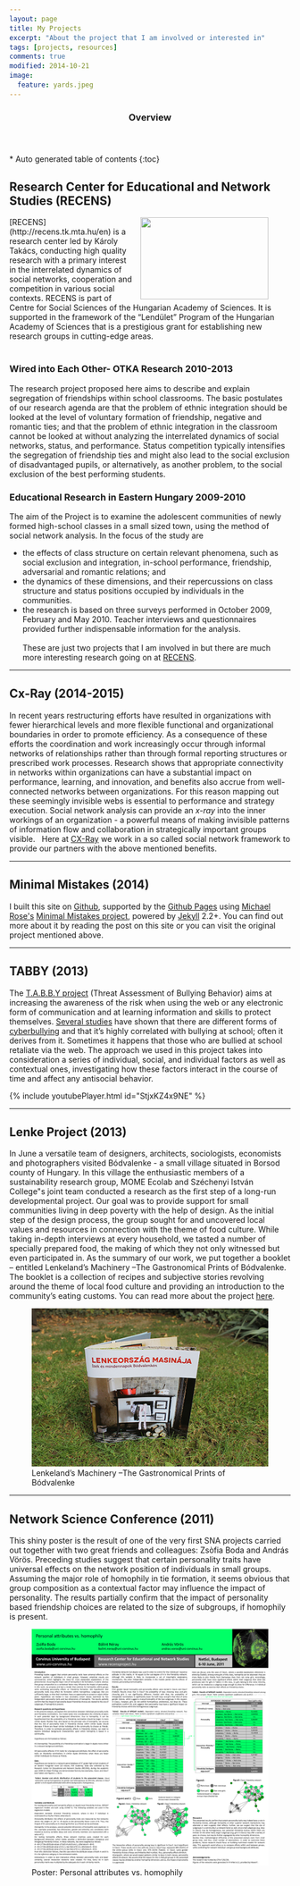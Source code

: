 ```yaml
---
layout: page
title: My Projects
excerpt: "About the project that I am involved or interested in"
tags: [projects, resources]
comments: true
modified: 2014-10-21
image:
  feature: yards.jpeg
---
```


<section id="table-of-contents" class="toc">
  <header>
    <h3>Overview</h3>
  </header>
<div id="drawer" markdown="1">
*  Auto generated table of contents
{:toc}
</div>
</section><!-- /#table-of-contents -->


## Research Center for Educational and Network Studies (RECENS)

<figure>
<img class="wp-image-63" style="border: 0pt none; float: right; padding-left: 10px; padding-bottom: 5px;" src="/images/logo_recens_grey_trans.tif" alt="" width="229" height="147" />
</figure>
[RECENS](http://recens.tk.mta.hu/en) is a research center led by Károly Takács, conducting high quality research with a primary interest in the interrelated dynamics of social networks, cooperation and competition in various social contexts. RECENS is part of Centre for Social Sciences of the Hungarian Academy of Sciences. It is supported in the framework of the “Lendület” Program of the Hungarian Academy of Sciences that is a prestigious grant for establishing new research groups in cutting-edge areas.
<br><br>

### Wired into Each Other- OTKA Research 2010-2013

The research project proposed here aims to describe and explain segregation of friendships within school classrooms. The basic postulates of our research agenda are that the problem of ethnic integration should be  looked  at  the  level  of  voluntary  formation  of  friendship,  negative  and  romantic  ties;  and  that  the problem  of  ethnic  integration  in  the  classroom  cannot  be  looked  at  without  analyzing  the  interrelated dynamics  of  social  networks,  status,  and  performance.  Status  competition  typically  intensifies  the segregation  of  friendship  ties  and  might  also  lead  to  the  social  exclusion  of  disadvantaged  pupils,  or alternatively, as another problem, to the social exclusion of the best performing students.

### Educational Research in Eastern Hungary 2009-2010

The aim of the Project is to examine the adolescent communities of newly formed high-school classes in a small sized town, using the method of social network analysis. In the focus of the study are

- the effects of class structure on certain relevant phenomena, such as social exclusion and integration, in-school performance, friendship, adversarial and romantic relations; and
- the dynamics of these dimensions, and their repercussions on class structure and status positions occupied by individuals in the communities.
- the research is based on three surveys performed in October 2009, February and May 2010. Teacher interviews and questionnaires provided further indispensable information for the analysis.
<br><br>
These are just two projects that I am involved in but there are much more interesting research going on at [RECENS](http://recens.tk.mta.hu/en/lendulet-research).

- - -

## Cx-Ray (2014-2015)

In recent years restructuring efforts have resulted in organizations with fewer hierarchical levels and more flexible functional and organizational boundaries in order to promote efficiency. As a consequence of these efforts the coordination and work increasingly occur through informal networks of relationships rather than through formal reporting structures or prescribed work processes. Research shows that appropriate connectivity in networks within organizations can have a substantial impact on performance, learning, and innovation, and benefits also accrue from well-connected networks between organizations.
For this reason mapping out these seemingly invisible webs is essential to performance and strategy execution. Social network analysis can provide an *x-ray* into the inner workings of an organization - a powerful means of making invisible patterns of information flow and collaboration in strategically important groups visible.
&nbsp;
Here at [CX-Ray](https://cx-ray.com) we work in a so called social network framework to provide our partners with the above mentioned benefits.

- - -

## Minimal Mistakes (2014)

I built this site on [Github](http://github.com), supported by the [Github Pages](https://pages.github.com) using [Michael Rose's](https://mademistakes.com) [Minimal Mistakes project](http://github.com/mmistakes), powered by [Jekyll](http://jekyllrb.com/) 2.2+. You can find out more about it by reading the post on this site or you can visit the original project mentioned above.

- - -

## TABBY (2013)

The [T.A.B.B.Y project](http://www.tabby.eu) (Threat Assessment of Bullying Behavior) aims at increasing the awareness of the risk when using the web or any electronic form of communication and at learning information and skills to protect themselves. [Several studies](http://ing.tabby.eu/resources.html) have shown that there are different forms of [cyberbullying](http://ing.tabby.eu/what-is-cyberbullying.html) and that it’s highly correlated with bullying at school; often it derives from it. Sometimes it  happens that those who are bullied at school retaliate via the web.
The approach we used in this project takes into consideration a series of individual, social, and individual factors as well as contextual ones, investigating how these factors interact in the course of time and affect any antisocial behavior.

{% include youtubePlayer.html id="StjxKZ4x9NE" %}

- - -

## Lenke Project (2013)

In June a versatile team of designers, architects, sociologists, economists and photographers visited Bódvalenke - a small village situated in Borsod county of Hungary. In this village the enthusiastic members of a sustainability research group, MOME Ecolab and Széchenyi István College"s joint team conducted a research as the first step of a long-run developmental project. Our goal was to provide support for small communities living in deep poverty with the help of design. As the initial step of the design process, the group sought for and uncovered local values and resources in connection with the theme of food culture. While taking in-depth interviews at every household, we tasted a number of specially prepared food, the making of which they not only witnessed but even participated in. As the summary of our work, we put together a booklet – entitled Lenkeland’s Machinery –The Gastronomical Prints of Bódvalenke. The booklet is a collection of  recipes and subjective stories revolving around the theme of local food culture and providing an introduction to the community’s eating customs. You can read more about the project [here](http://bodvalenkeprojekt.blogspot.hu/p/english.html).

<figure>
  <img src="/images/lenke2.jpg">
	<figcaption>Lenkeland’s Machinery –The Gastronomical Prints of Bódvalenke</figcaption>
</figure>

- - -

## Network Science Conference (2011)

This shiny poster is the result of one of the very first SNA projects carried out together with two great friends and colleagues: Zsòfia Boda and András Vörös.
Preceding studies suggest that certain personality traits have universal effects on the network position of individuals in small groups. Assuming the major role of homophily in tie formation, it seems obvious that group composition as a contextual factor may influence the impact of personality. The results partially confirm that the impact of personality based friendship choices are related to the size of subgroups, if homophily is present.

<figure>
  <img src="/images/netsci.png">
	<figcaption>Poster: Personal attributes vs. homophily</figcaption>
</figure>
